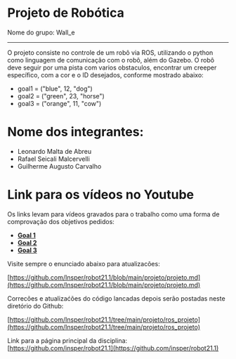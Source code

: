 # Projeto de Robótica 

Nome do grupo: Wall_e

_________________________________________________________________________________________

O projeto consiste no controle de um robô via ROS, utilizando o python como linguagem de comunicação com o robô, além do Gazebo.
O robô deve seguir por uma pista com varios obstaculos, encontrar um creeper específico, com a cor e o ID desejados, conforme mostrado abaixo:
* goal1 = ("blue", 12, "dog")
* goal2 = ("green", 23, "horse")
* goal3 = ("orange", 11, "cow")

# Nome dos integrantes: 

* Leonardo Malta de Abreu
* Rafael Seicali Malcervelli
* Guilherme Augusto Carvalho

# Link para os vídeos no Youtube
Os links levam para vídeos gravados para o trabalho como uma forma de comprovação dos objetivos pedidos:
* <a href="https://youtu.be/GZ1Dfv3QzAo"><b>Goal 1</b></a>
* <a href="https://youtu.be/tEecQPKFl0o"><b>Goal 2</b></a>
* <a href="https://youtu.be/f4Mtdh4Ualg"><b>Goal 3</b></a>

Visite sempre o enunciado abaixo para atualizacões: 

[https://github.com/Insper/robot21.1/blob/main/projeto/projeto.md](https://github.com/Insper/robot21.1/blob/main/projeto/projeto.md)


Correcões e atualizaćões do código lancadas depois serão postadas neste diretório do Github: 

[https://github.com/Insper/robot21.1/tree/main/projeto/ros_projeto](https://github.com/Insper/robot21.1/tree/main/projeto/ros_projeto)


Link para a página principal da disciplina: 
[https://github.com/insper/robot21.1](https://github.com/insper/robot21.1)


